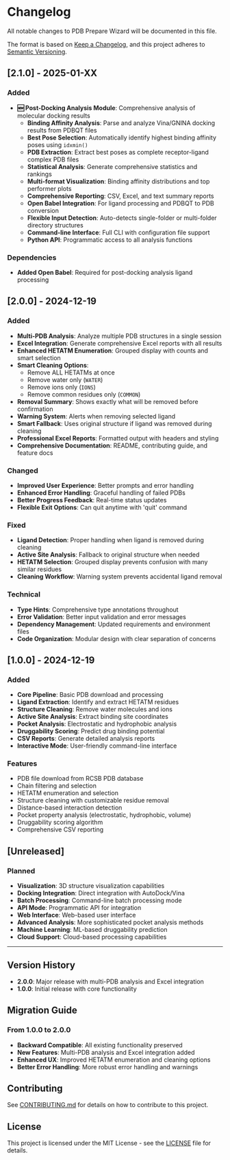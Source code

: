 # Changelog

All notable changes to PDB Prepare Wizard will be documented in this file.

The format is based on [Keep a Changelog](https://keepachangelog.com/en/1.0.0/),
and this project adheres to [Semantic Versioning](https://semver.org/spec/v2.0.0.html).

## [2.1.0] - 2025-01-XX

### Added
- **🆕 Post-Docking Analysis Module**: Comprehensive analysis of molecular docking results
  - **Binding Affinity Analysis**: Parse and analyze Vina/GNINA docking results from PDBQT files
  - **Best Pose Selection**: Automatically identify highest binding affinity poses using `idxmin()`
  - **PDB Extraction**: Extract best poses as complete receptor-ligand complex PDB files
  - **Statistical Analysis**: Generate comprehensive statistics and rankings
  - **Multi-format Visualization**: Binding affinity distributions and top performer plots
  - **Comprehensive Reporting**: CSV, Excel, and text summary reports
  - **Open Babel Integration**: For ligand processing and PDBQT to PDB conversion
  - **Flexible Input Detection**: Auto-detects single-folder or multi-folder directory structures
  - **Command-line Interface**: Full CLI with configuration file support
  - **Python API**: Programmatic access to all analysis functions

### Dependencies
- **Added Open Babel**: Required for post-docking analysis ligand processing

## [2.0.0] - 2024-12-19

### Added
- **Multi-PDB Analysis**: Analyze multiple PDB structures in a single session
- **Excel Integration**: Generate comprehensive Excel reports with all results
- **Enhanced HETATM Enumeration**: Grouped display with counts and smart selection
- **Smart Cleaning Options**: 
  - Remove ALL HETATMs at once
  - Remove water only (`WATER`)
  - Remove ions only (`IONS`)
  - Remove common residues only (`COMMON`)
- **Removal Summary**: Shows exactly what will be removed before confirmation
- **Warning System**: Alerts when removing selected ligand
- **Smart Fallback**: Uses original structure if ligand was removed during cleaning
- **Professional Excel Reports**: Formatted output with headers and styling
- **Comprehensive Documentation**: README, contributing guide, and feature docs

### Changed
- **Improved User Experience**: Better prompts and error handling
- **Enhanced Error Handling**: Graceful handling of failed PDBs
- **Better Progress Feedback**: Real-time status updates
- **Flexible Exit Options**: Can quit anytime with 'quit' command

### Fixed
- **Ligand Detection**: Proper handling when ligand is removed during cleaning
- **Active Site Analysis**: Fallback to original structure when needed
- **HETATM Selection**: Grouped display prevents confusion with many similar residues
- **Cleaning Workflow**: Warning system prevents accidental ligand removal

### Technical
- **Type Hints**: Comprehensive type annotations throughout
- **Error Validation**: Better input validation and error messages
- **Dependency Management**: Updated requirements and environment files
- **Code Organization**: Modular design with clear separation of concerns

## [1.0.0] - 2024-12-19

### Added
- **Core Pipeline**: Basic PDB download and processing
- **Ligand Extraction**: Identify and extract HETATM residues
- **Structure Cleaning**: Remove water molecules and ions
- **Active Site Analysis**: Extract binding site coordinates
- **Pocket Analysis**: Electrostatic and hydrophobic analysis
- **Druggability Scoring**: Predict drug binding potential
- **CSV Reports**: Generate detailed analysis reports
- **Interactive Mode**: User-friendly command-line interface

### Features
- PDB file download from RCSB PDB database
- Chain filtering and selection
- HETATM enumeration and selection
- Structure cleaning with customizable residue removal
- Distance-based interaction detection
- Pocket property analysis (electrostatic, hydrophobic, volume)
- Druggability scoring algorithm
- Comprehensive CSV reporting

## [Unreleased]

### Planned
- **Visualization**: 3D structure visualization capabilities
- **Docking Integration**: Direct integration with AutoDock/Vina
- **Batch Processing**: Command-line batch processing mode
- **API Mode**: Programmatic API for integration
- **Web Interface**: Web-based user interface
- **Advanced Analysis**: More sophisticated pocket analysis methods
- **Machine Learning**: ML-based druggability prediction
- **Cloud Support**: Cloud-based processing capabilities

---

## Version History

- **2.0.0**: Major release with multi-PDB analysis and Excel integration
- **1.0.0**: Initial release with core functionality

## Migration Guide

### From 1.0.0 to 2.0.0
- **Backward Compatible**: All existing functionality preserved
- **New Features**: Multi-PDB analysis and Excel integration added
- **Enhanced UX**: Improved HETATM enumeration and cleaning options
- **Better Error Handling**: More robust error handling and warnings

## Contributing

See [CONTRIBUTING.md](CONTRIBUTING.md) for details on how to contribute to this project.

## License

This project is licensed under the MIT License - see the [LICENSE](LICENSE) file for details. 
